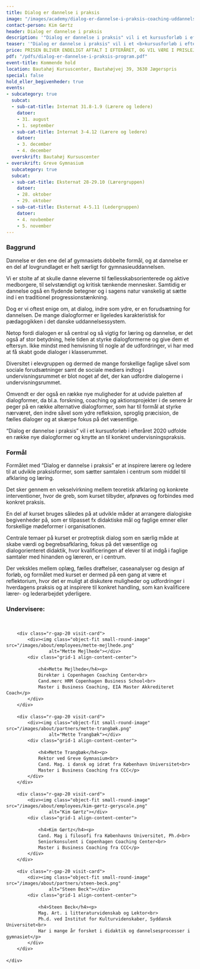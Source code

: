 ```yaml
---
title: Dialog er dannelse i praksis
image: "/images/academy/dialog-er-dannelse-i-praksis-coaching-uddannelse.png"
contact-person: Kim Gørtz
header: Dialog er dannelse i praksis
description: '"Dialog er dannelse i praksis" vil i et kursusforløb i efteråret 2020 udfolde en række nye dialogformer og knytte an til konkret undervisningspraksis.'
teaser: '"Dialog er dannelse i praksis" vil i et <b>kursusforløb i efteråret 2020</b> udfolde en række nye dialogformer og knytte an til konkret undervisningspraksis.'
price: PRISEN BLIVER ENDELIGT AFTALT I EFTERÅRET, OG VIL VÆRE I PRISLEJET 12.000 KR. PR. DELTAGER
pdf: "/pdfs/dialog-er-dannelse-i-praksis-program.pdf"
event-title: Kommende hold
location: Bautahøj Kursuscenter, Bautahøjvej 39, 3630 Jægerspris
special: false
hold_eller_begivenheder: true
events:
- subcategory: true
  subcat:
  - sub-cat-title: Internat 31.8-1.9 (Lærere og ledere)
    datoer:
    - 31. august
    - 1. september
  - sub-cat-title: Internat 3-4.12 (Lærere og ledere)
    datoer:
    - 3. december
    - 4. december
  overskrift: Bautahøj Kursuscenter
- overskrift: Greve Gymnasium
  subcategory: true
  subcat:
  - sub-cat-title: Eksternat 28-29.10 (Lærergruppen)
    datoer:
    - 28. oktober
    - 29. oktober
  - sub-cat-title: Eksternat 4-5.11 (Ledergruppen)
    datoer:
    - 4. novbember
    - 5. november
---
```


### Baggrund

Dannelse er den ene del af gymnasiets
dobbelte formål, og at dannelse er en del af
lovgrundlaget er helt særligt for
gymnasieuddannelsen.


Vi er stolte af at skulle danne eleverne til
fællesskabsorienterede og aktive
medborgere, til selvstændigt og kritisk
tænkende mennesker. Samtidig er dannelse
også en flydende betegner og i sagens natur
vanskelig at sætte ind i en traditionel
progressionstænkning.


Dog er vi oftest enige om, at dialog, indre
som ydre, er en forudsætning for dannelsen.
De mange dialogformer er ligeledes
karakteristisk for pædagogikken i det
danske uddannelsessystem.


Netop fordi dialogen er så central og så
vigtig for læring og dannelse, er det også af
stor betydning, hele tiden at styrke
dialogformerne og give dem et eftersyn.
Ikke mindst med henvisning til nogle af de
udfordringer, vi har med at få skabt gode
dialoger i klasserummet.


Diversitet i elevgruppen og dermed de
mange forskellige faglige såvel som
sociale forudsætninger samt de sociale
mediers indtog i undervisningsrummet er
blot noget af det, der kan udfordre
dialogerne i undervisningsrummet.


Omvendt er der også en række nye
muligheder for at udvide paletten af
dialogformer, da bl.a. forskning, coaching
og aktionsprojekter i de senere år peger
på en række alternative dialogformer,
som har til formål at styrke nærværet,
den indre såvel som ydre refleksion,
sproglig præcision, de fælles dialoger og
at skærpe fokus på det væsentlige.


“Dialog er dannelse i praksis” vil i et
kursusforløb i efteråret 2020 udfolde en
række nye dialogformer og knytte an til
konkret undervisningspraksis.

### Formål


Formålet med “Dialog er dannelse i praksis”
er at inspirere lærere og ledere til at
udvikle praksisformer, som sætter
samtalen i centrum som middel til
afklaring og læring.


Det sker gennem en vekselvirkning
mellem teoretisk afklaring og
konkrete interventioner, hvor de greb,
som kurset tilbyder, afprøves og
forbindes med konkret praksis.


En del af kurset bruges således på at
udvikle måder at arrangere dialogiske
begivenheder på, som er tilpasset fx
didaktiske mål og faglige emner eller
forskellige mødeformer i organisationen.


Centrale temaer på kurset er protreptisk dialog som en særlig måde at skabe værdi og begrebsafklaring, fokus på det væsentlige og dialogorienteret didaktik, hvor kvalificeringen af elever til at indgå i faglige samtaler med hinanden og læreren, er i centrum.


Der vekskles mellem oplæg, fælles
drøftelser, caseanalyser og design af
forløb, og formålet med kurset er dermed
på een gang at være et reflektorium, hvor
det er muligt at diskutere muligheder og
udfordringer i hverdagens praksis og at
inspirere til konkret handling, som kan
kvalificere lærer- og lederarbejdet
yderligere.

### Undervisere:
<br>

<div class="grid-1 r-gap-20">

        <div class="r-gap-20 visit-card">
            <div><img class="object-fit small-round-image" src="/images/about/employees/mette-mejlhede.png"
                    alt="Mette Mejlhede"></div>
            <div class="grid-1 align-content-center">
                
                <h4>Mette Mejlhede</h4><p>
                Direktør i Copenhagen Coaching Center<br>
                Cand.merc HRM Copenhagen Business School<br>
                Master i Business Coaching, EIA Master Akkrediteret Coach</p>
            </div>
        </div>

        <div class="r-gap-20 visit-card">
            <div><img class="object-fit small-round-image" src="/images/about/partners/mette-trangbæk.png"
                    alt="Mette Trangbæk"></div>
            <div class="grid-1 align-content-center">
                
                <h4>Mette Trangbæk</h4><p>
                Rektor ved Greve Gymnasium<br>
                Cand. Mag. i dansk og idræt fra København Universitet<br>
                Master i Business Coaching fra CCC</p>
            </div>
        </div>

        <div class="r-gap-20 visit-card">
            <div><img class="object-fit small-round-image" src="/images/about/employees/kim-gørtz-geryscale.png"
                    alt="Kim Gørtz"></div>
            <div class="grid-1 align-content-center">
                
                <h4>Kim Gørtz</h4><p>
                Cand. Mag i filosofi fra Københavns Universitet, Ph.d<br>
                Seniorkonsulent i Copenhagen Coaching Center<br>
                Master i Business Coaching fra CCC</p>
            </div>
        </div>

        <div class="r-gap-20 visit-card">
            <div><img class="object-fit small-round-image" src="/images/about/partners/steen-beck.png"
                    alt="Steen Beck"></div>
            <div class="grid-1 align-content-center">
                
                <h4>Steen Beck</h4><p>
                Mag. Art. i litteraturvidenskab og Lektor<br>
                Ph.d. ved Institut for Kulturvidenskaber, Syddansk Universitet<br>
                Har i mange år forsket i didaktik og dannelsesprocesser i gymnasiet</p>
            </div>
        </div>

    </div>